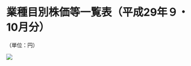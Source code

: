 # 業種目別株価等一覧表（平成29年９・10月分）

（単位：円）

![](https://www.nta.go.jp/tmp/ce939129-5d41-4bb4-ba04-52990d1a7411/images/b9af6ce348ee258ec33129b8b82c540f1969c62bd3732feec98fc7bb044fc5ed.jpg)